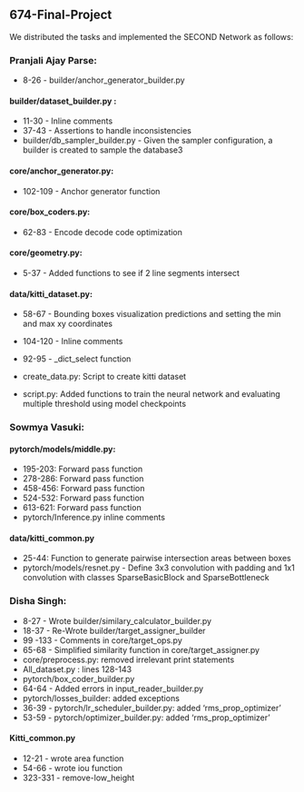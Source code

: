 ## 674-Final-Project

We distributed the tasks and implemented the SECOND Network as follows:

### Pranjali Ajay Parse:
- 8-26 - builder/anchor_generator_builder.py
#### builder/dataset_builder.py : 
- 11-30 - Inline comments
- 37-43 - Assertions to handle inconsistencies
- builder/db_sampler_builder.py - Given the sampler configuration, a builder is created to sample the database3
#### core/anchor_generator.py:
- 102-109 - Anchor generator function
#### core/box_coders.py:
- 62-83 - Encode decode code optimization
#### core/geometry.py:
- 5-37 - Added functions to see if 2 line segments intersect
#### data/kitti_dataset.py:
- 58-67 - Bounding boxes visualization predictions and setting the min and max xy coordinates
- 104-120 - Inline comments
- 92-95 - _dict_select function

- create_data.py: Script to create kitti dataset
- script.py: Added functions to train the neural network and evaluating multiple threshold using model checkpoints 

### Sowmya Vasuki:
#### pytorch/models/middle.py:
- 195-203: Forward pass function
- 278-286: Forward pass function
- 458-456: Forward pass function
- 524-532: Forward pass function
- 613-621: Forward pass function
- pytorch/Inference.py inline comments

#### data/kitti_common.py
- 25-44: Function to generate pairwise intersection areas between boxes
- pytorch/models/resnet.py - Define 3x3 convolution with padding and 1x1 convolution with classes SparseBasicBlock and SparseBottleneck

### Disha Singh:
- 8-27 - Wrote builder/similary_calculator_builder.py
- 18-37 - Re-Wrote builder/target_assigner_builder
- 99 -133 - Comments in core/target_ops.py
- 65-68 - Simplified similarity function in core/target_assigner.py
- core/preprocess.py: removed irrelevant print statements
- All_dataset.py : lines 128-143
- pytorch/box_coder_builder.py
- 64-64 - Added errors in input_reader_builder.py
- pytorch/losses_builder: added exceptions
- 36-39 - pytorch/lr_scheduler_builder.py: added ‘rms_prop_optimizer’
- 53-59 - pytorch/optimizer_builder.py: added ‘rms_prop_optimizer’

#### Kitti_common.py 
- 12-21 - wrote area function
- 54-66 - wrote iou function
- 323-331 - remove-low_height




